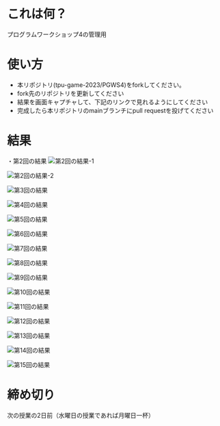 # これは何？
プログラムワークショップ4の管理用

# 使い方

- 本リポジトリ(tpu-game-2023/PGWS4)をforkしてください。
- fork先のリポジトリを更新してください
- 結果を画面キャプチャして、下記のリンクで見れるようにしてください
- 完成したら本リポジトリのmainブランチにpull requestを投げてください

# 結果

・第2回の結果
![第2回の結果-1](https://github.com/shun-chi-man/PGWS4/assets/146050674/89392057-0ead-4ad0-8b50-dada79066be0)


![第2回の結果-2](https://github.com/shun-chi-man/PGWS4/assets/146050674/a95612fd-29fb-4150-bb4a-2135e0072e24)

![第3回の結果](???.png)

![第4回の結果](???.png)

![第5回の結果](???.png)

![第6回の結果](???.png)

![第7回の結果](???.png)

![第8回の結果](???.png)

![第9回の結果](???.png)

![第10回の結果](???.png)

![第11回の結果](???.png)

![第12回の結果](???.png)

![第13回の結果](???.png)

![第14回の結果](???.png)

![第15回の結果](???.png)

# 締め切り
次の授業の2日前（水曜日の授業であれば月曜日一杯）
